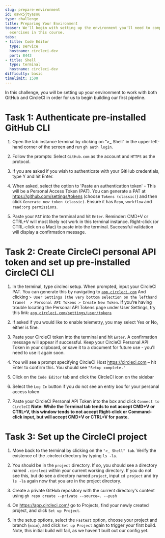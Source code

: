 ```yaml
---
slug: prepare-environment
id: oawx5jtyasou
type: challenge
title: Preparing Your Environment
teaser: We'll begin with setting up the environment you'll need to complete the hands-on
  exercises in this course.
tabs:
- title: Code Editor
  type: service
  hostname: circleci-dev
  port: 8443
- title: Shell
  type: terminal
  hostname: circleci-dev
difficulty: basic
timelimit: 1500
---
```


In this challenge, you will be setting up your environment to work with both GitHub and CircleCI in order for us to begin building our first pipeline.

Task 1: Authenticate pre-installed GitHub CLI
==============

1. Open the lab instance terminal by clicking on “>_ Shell” in the upper left-hand corner of the screen and run `gh auth login`.

1. Follow the prompts: Select `GitHub.com` as the account and `HTTPS` as the protocol.

1. If you are asked if you wish to authenticate with your GitHub credentials, type Y and hit Enter.

1. When asked, select the option to 'Paste an authentication token' - This will be a Personal Access Token (PAT). You can generate a PAT at https://github.com/settings/tokens (choose `Tokens (classic)`) and then click `Generate new token (classic)`. Ensure it has `Repo`, `workflow` and `read:org permissions`.

1. Paste your `PAT` into the terminal and hit `Enter`. Reminder: CMD+V or CTRL+V will most likely not work in this terminal instance. Right-click (or CTRL-click on a Mac) to paste into the terminal. Successful validation will display a confirmation message.

Task 2: Create CircleCI personal API token and set up pre-installed CircleCI CLI
==============

1. In the terminal, type circleci setup. When prompted, input your CircleCI PAT. You can generate this by navigating to [`app.circleci.com`](https://app.circleci.com/) And clicking `> User Settings (the very bottom selection on the lefthand frame)  > Personal API Tokens > Create New Token`. If you're having trouble locating the Personal API Tokens page under User Settings, try this link: [`app.circleci.com/settings/user/tokens`](https://app.circleci.com/settings/user/tokens)

1. If asked if you would like to enable telemetry, you may select Yes or No, either is fine.

1. Paste your CircleCI token into the terminal and hit `Enter`. A confirmation message will appear if successful. Keep your CircleCI Personal API Token in your clipboard, or save it to a document for future use - you'll need to use it again soon.

1. You will see a prompt specifying CircleCI Host https://circleci.com – hit Enter to confirm this. You should see `"Setup complete."`

1. Click on the `Code Editor` tab and click the CircleCI icon on the sidebar

1. Select the `Log In` button if you do not see an entry box for your personal access token

1. Paste your CircleCI Personal API Token into the box and click `Connect to CircleCI` **Note: While the Terminal tab tends to not accept CMD+V or CTRL+V, this window tends to not accept Right-click or Command-click input, but will accept CMD+V or CTRL+V for paste.**

Task 3: Set up the CircleCI project
==============

1. Move back to the terminal by clicking on the `">_ Shell" tab`. Verify the existence of the .circleci directory by typing `ls -la`.

1. You should be in the `project` directory. If so, you should see a directory named `.circleci` within your current working directory. If you do not see this, but do see a directory named `project`, input `cd project` and try `ls -la` again now that you are in the project directory.

1. Create a private GitHub repository with the current directory's content using `gh repo create --private --source=. --push`

1. On https://app.circleci.com/ go to Projects, find your newly created project, and click `Set up Project`.

1. In the setup options, select the `Fastest` option, choose your project and branch (`main`), and click `Set up Project` again to trigger your first build. Note, this initial build will fail, as we haven't built out our config yet.
